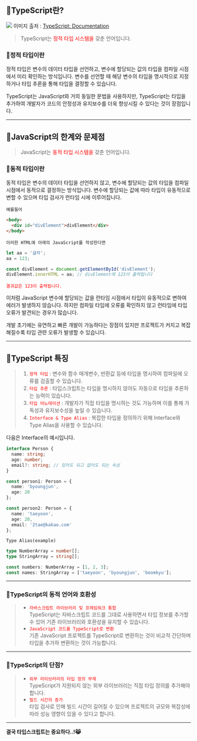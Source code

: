 ## 🦮TypeScript란?

<img src="/images/publishing_study/01/image01.webp"/> 이미지 출처 : [TypeScript: Documentation](https://www.typescriptlang.org/ko/docs/handbook/release-notes/typescript-3-9.html)

> TypeScript는 <span style='color: #ff0000;'>정적 타입 시스템을</span> 갖춘 언어입니다.

### 🦄정적 타입이란
정적 타입은 변수의 데이터 타입을 선언하고, 변수에 할당되는 값의 타입을 컴파일 시점에서 미리 확인하는 방식입니다. 변수를 선언할 때 해당 변수의 타입을 명시적으로 지정하거나 타입 추론을 통해 타입을 결정할 수 있습니다.

TypeScript는 JavaScript와 거의 동일한 문법을 사용하지만, TypeScript는 타입을 추가하여 개발자가 코드의 안정성과 유지보수를 더욱 향상시킬 수 있다는 것이 장점입니다.

---
## 🦮JavaScript의 한계와 문제점

>JavaScript는 <span style='color: #ff0000;'>동적 타입 시스템을</span> 갖춘 언어입니다.

### 🦄동적 타입이란
동적 타입은 변수의 데이터 타입을 선언하지 않고, 변수에 할당되는 값의 타입을 컴파일 시점에서 동적으로 결정하는 방식입니다. 변수에 할당되는 값에 따라 타입이 유동적으로 변할 수 있으며 타입 검사가 런타임 시에 이루어집니다.

`예를들어`

```html
<body>
  <div id="divElement">divElement</div>
</body>
```

`이러한 HTML에 아래의 JavaScript를 작성한다면`


```javascript
let aa = '글자';
aa = 123;

const divElement = document.getElementById('divElement');
divElement.innerHTML = aa; // divElement에 123이 출력됩니다
```

<span style='color: #ff0000;'>`결과값은 123이 출력됩니다.`</span>

이처럼 JavaScript 변수에 할당되는 값을 런타임 시점에서 타입이 유동적으로 변하여 에러가 발생하지 않습니다. 하지만 컴파일 타임에 오류를 확인하지 않고 런타임에 타입 오류가 발견되는 경우가 많습니다.

개발 초기에는 유연하고 빠른 개발이 가능하다는 장점이 있지만 프로젝트가 커지고 복잡해질수록 타입 관련 오류가 발생할 수 있습니다.

---

## 🦮TypeScript 특징

> 1. <span style='color: #ff0000'>`정적 타입`</span> : 변수와 함수 매개변수, 반환값 등에 타입을 명시하여 컴파일에 오류를 검출할 수 있습니다.
> 1. <span style='color: #ff0000'>`타입 추론`</span> : 타입스크립트는 타입을 명시하지 않아도 자동으로 타입을 추론하는 능력이 있습니다.
> 1. <span style='color: #ff0000'>`타입 어노테이션`</span> : 개발자가 직접 타입을 명시하는 것도 가능하며 이를 통해 가독성과 유지보수성을 높일 수 있습니다.
> 1. <span style='color: #ff0000'>`Interface & Type Alias`</span> : 복잡한 타입을 정의하기 위해 Interface와 Type Alias을 사용할 수 있습니다.

다음은 Interface의 예시입니다.

```typescript
interface Person {
  name: string;
  age: number;
  email?: string; // 있어도 되고 없어도 되는 속성
}

const person1: Person = {
  name: 'byoungjun',
  age: 20
};

const person2: Person = {
  name: 'taeyoon',
  age: 20,
  email: '2tae@kakao.com'
};
```

`Type Alias(example)`

```typescript
type NumberArray = number[];
type StringArray = string[];

const numbers: NumberArray = [1, 2, 3];
const names: StringArray = ['taeyoon', 'byoungjun', 'beomkyu'];
```

---

### 🦄TypeScript의 동적 언어와 호환성

> * <span style='color: #ff0000'>`자바스크립트 라이브러리 및 프레임워크 통합`</span><br/>TypeScript는 자바스크립트 코드를 그대로 사용하면서 타입 정보를 추가할 수 있어 기존 라이브러리와 호환성을 유지할 수 있습니다.
> * <span style='color: #ff0000'>`JavaScript 코드를 TypeScript로 변환`</span><br/>기존 JavaScript 프로젝트를 TypeScript로 변환하는 것이 비교적 간단하며 타입을 추가하 변환하는 것이 가능합니다.

---

### 🦄TypeScript의 단점?

> * <span style='color: #ff0000'>`외부 라이브러리의 타입 정의 부재`</span><br/>TypeScript가 지원되지 않는 외부 라이브러리는 직접 타입 정의를 추가해야 합니다.
> * <span style='color: #ff0000'>`빌드 시간의 증가`</span><br/>타입 검사로 인해 빌드 시간이 길어질 수 있으며 프로젝트의 규모와 복잡성에 따라 성능 영향이 있을 수 있다고 합니다.

---

<strong>결국 타입스크립트는 중요하다..!😹</strong>